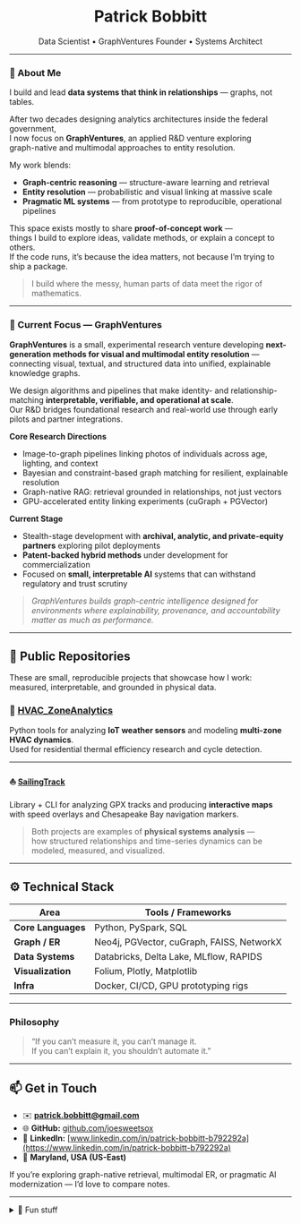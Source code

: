 <!-- README.md for joesweetsox (profile repo) -->
<h1 align="center">Patrick Bobbitt</h1>
<p align="center">
  Data Scientist • GraphVentures Founder • Systems Architect
</p>

---

### 🧭 About Me

I build and lead **data systems that think in relationships** — graphs, not tables.

After two decades designing analytics architectures inside the federal government,  
I now focus on **GraphVentures**, an applied R&D venture exploring  
graph-native and multimodal approaches to entity resolution.

My work blends:
- **Graph-centric reasoning** — structure-aware learning and retrieval
- **Entity resolution** — probabilistic and visual linking at massive scale
- **Pragmatic ML systems** — from prototype to reproducible, operational pipelines

This space exists mostly to share **proof-of-concept work** —  
things I build to explore ideas, validate methods, or explain a concept to others.  
If the code runs, it’s because the idea matters, not because I’m trying to ship a package.

> I build where the messy, human parts of data meet the rigor of mathematics.

---

### 🧠 Current Focus — GraphVentures

**GraphVentures** is a small, experimental research venture developing **next-generation methods for visual and multimodal entity resolution** — connecting visual, textual, and structured data into unified, explainable knowledge graphs.

We design algorithms and pipelines that make identity- and relationship-matching **interpretable, verifiable, and operational at scale**.  
Our R&D bridges foundational research and real-world use through early pilots and partner integrations.

**Core Research Directions**
- Image-to-graph pipelines linking photos of individuals across age, lighting, and context  
- Bayesian and constraint-based graph matching for resilient, explainable resolution  
- Graph-native RAG: retrieval grounded in relationships, not just vectors  
- GPU-accelerated entity linking experiments (cuGraph + PGVector)  

**Current Stage**
- Stealth-stage development with **archival, analytic, and private-equity partners** exploring pilot deployments  
- **Patent-backed hybrid methods** under development for commercialization  
- Focused on **small, interpretable AI** systems that can withstand regulatory and trust scrutiny  

> *GraphVentures builds graph-centric intelligence designed for environments where explainability, provenance, and accountability matter as much as performance.*

---

## 🧩 Public Repositories

These are small, reproducible projects that showcase how I work: measured, interpretable, and grounded in physical data.

### 🧊 [HVAC_ZoneAnalytics](https://github.com/joesweetsox/HVAC_ZoneAnalytics)
Python tools for analyzing **IoT weather sensors** and modeling **multi-zone HVAC dynamics**.  
Used for residential thermal efficiency research and cycle detection.


---
#### ⛵ [SailingTrack](https://github.com/joesweetsox/SailingTrack)
Library + CLI for analyzing GPX tracks and producing **interactive maps**  
with speed overlays and Chesapeake Bay navigation markers.

> Both projects are examples of **physical systems analysis** —  
> how structured relationships and time-series dynamics can be modeled, measured, and visualized.


---

## ⚙️ Technical Stack

| Area | Tools / Frameworks |
|------|--------------------|
| **Core Languages** | Python, PySpark, SQL |
| **Graph / ER** | Neo4j, PGVector, cuGraph, FAISS, NetworkX |
| **Data Systems** | Databricks, Delta Lake, MLflow, RAPIDS|
| **Visualization** | Folium, Plotly, Matplotlib |
| **Infra** | Docker, CI/CD, GPU prototyping rigs |

---

### Philosophy

> “If you can’t measure it, you can’t manage it.  
> If you can’t explain it, you shouldn’t automate it.”

---

## 📫 Get in Touch
- ✉️ **patrick.bobbitt@gmail.com**  
- 🌐 **GitHub:** [github.com/joesweetsox](https://github.com/joesweetsox)  
- 💼 **LinkedIn:** [www.linkedin.com/in/patrick-bobbitt-b792292a](https://www.linkedin.com/in/patrick-bobbitt-b792292a)  
- 📍 **Maryland, USA (US-East)**  

If you’re exploring graph-native retrieval, multimodal ER, or pragmatic AI modernization — I’d love to compare notes.

---

<details>
<summary>🧩 Fun stuff</summary>

- Amateur sailor on the Chesapeake Bay  
- Photographer and tinkerer with sensor data  
- Most of my best ideas start as curiosity, not a product brief
</details>

